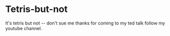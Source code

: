 # Tetris-but-not
It's tetris but not -- don't sue me thanks for coming to my ted talk follow my youtube channel.
